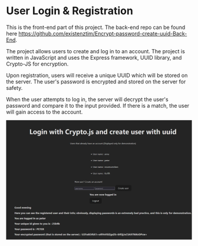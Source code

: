 # User Login & Registration
This is the front-end part of this project.
The back-end repo can be found here https://github.com/existenztim/Encrypt-password-create-uuid-Back-End.

The project allows users to create and log in to an account. The project is written in JavaScript and uses the Express framework, UUID library, and Crypto-JS for encryption.

Upon registration, users will receive a unique UUID which will be stored on the server. The user's password is encrypted and stored on the server for safety.

When the user attempts to log in, the server will decrypt the user's password and compare it to the input provided. If there is a match, the user will gain access to the account.

![demo](Demonstration/DEMO.png)